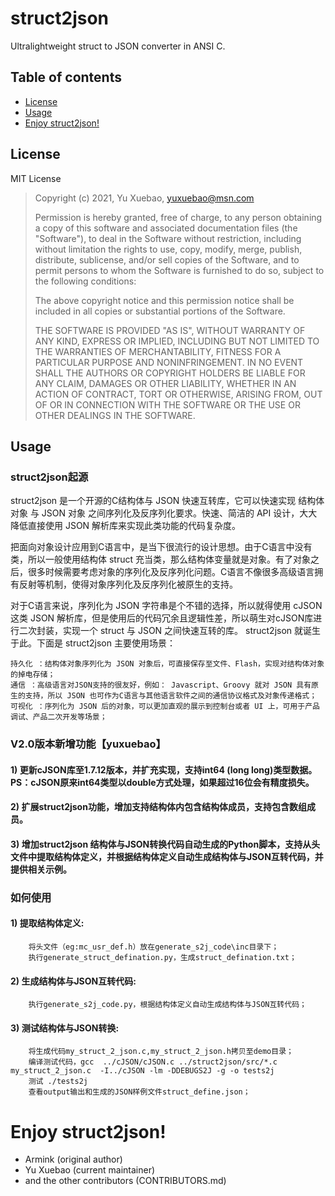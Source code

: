 # struct2json

Ultralightweight struct to JSON converter in ANSI C.

## Table of contents
* [License](#license)
* [Usage](#usage)
* [Enjoy struct2json!](#enjoy-struct2json)

## License

MIT License

>  Copyright (c) 2021, Yu Xuebao, <yuxuebao@msn.com>
>
>  Permission is hereby granted, free of charge, to any person obtaining a copy
>  of this software and associated documentation files (the "Software"), to deal
>  in the Software without restriction, including without limitation the rights
>  to use, copy, modify, merge, publish, distribute, sublicense, and/or sell
>  copies of the Software, and to permit persons to whom the Software is
>  furnished to do so, subject to the following conditions:
>
>  The above copyright notice and this permission notice shall be included in
>  all copies or substantial portions of the Software.
>
>  THE SOFTWARE IS PROVIDED "AS IS", WITHOUT WARRANTY OF ANY KIND, EXPRESS OR
>  IMPLIED, INCLUDING BUT NOT LIMITED TO THE WARRANTIES OF MERCHANTABILITY,
>  FITNESS FOR A PARTICULAR PURPOSE AND NONINFRINGEMENT. IN NO EVENT SHALL THE
>  AUTHORS OR COPYRIGHT HOLDERS BE LIABLE FOR ANY CLAIM, DAMAGES OR OTHER
>  LIABILITY, WHETHER IN AN ACTION OF CONTRACT, TORT OR OTHERWISE, ARISING FROM,
>  OUT OF OR IN CONNECTION WITH THE SOFTWARE OR THE USE OR OTHER DEALINGS IN
>  THE SOFTWARE.

## Usage

### struct2json起源

struct2json 是一个开源的C结构体与 JSON 快速互转库，它可以快速实现 结构体对象 与 JSON 对象 之间序列化及反序列化要求。快速、简洁的 API 设计，大大降低直接使用 JSON 解析库来实现此类功能的代码复杂度。

把面向对象设计应用到C语言中，是当下很流行的设计思想。由于C语言中没有类，所以一般使用结构体 struct 充当类，那么结构体变量就是对象。有了对象之后，很多时候需要考虑对象的序列化及反序列化问题。C语言不像很多高级语言拥有反射等机制，使得对象序列化及反序列化被原生的支持。

对于C语言来说，序列化为 JSON 字符串是个不错的选择，所以就得使用 cJSON 这类 JSON 解析库，但是使用后的代码冗余且逻辑性差，所以萌生对cJSON库进行二次封装，实现一个 struct 与 JSON 之间快速互转的库。 struct2json 就诞生于此。下面是 struct2json 主要使用场景：

    持久化 ：结构体对象序列化为 JSON 对象后，可直接保存至文件、Flash，实现对结构体对象的掉电存储；
    通信 ：高级语言对JSON支持的很友好，例如： Javascript、Groovy 就对 JSON 具有原生的支持，所以 JSON 也可作为C语言与其他语言软件之间的通信协议格式及对象传递格式；
    可视化 ：序列化为 JSON 后的对象，可以更加直观的展示到控制台或者 UI 上，可用于产品调试、产品二次开发等场景；

### V2.0版本新增功能【yuxuebao】
#### 1) 更新cJSON库至1.7.12版本，并扩充实现，支持int64 (long long)类型数据。PS：cJSON原来int64类型以double方式处理，如果超过16位会有精度损失。
#### 2) 扩展struct2json功能，增加支持结构体内包含结构体成员，支持包含数组成员。
#### 3) 增加struct2json 结构体与JSON转换代码自动生成的Python脚本，支持从头文件中提取结构体定义，并根据结构体定义自动生成结构体与JSON互转代码，并提供相关示例。

### 如何使用
#### 1) 提取结构体定义:
		将头文件（eg:mc_usr_def.h）放在generate_s2j_code\inc目录下；
		执行generate_struct_defination.py，生成struct_defination.txt；
#### 2) 生成结构体与JSON互转代码:
		执行generate_s2j_code.py，根据结构体定义自动生成结构体与JSON互转代码；
#### 3) 测试结构体与JSON转换:
		将生成代码my_struct_2_json.c,my_struct_2_json.h拷贝至demo目录；
		编译测试代码，gcc  ../cJSON/cJSON.c ../struct2json/src/*.c my_struct_2_json.c  -I../cJSON -lm -DDEBUGS2J -g -o tests2j
		测试 ./tests2j 
		查看output输出和生成的JSON样例文件struct_define.json；
		
# Enjoy struct2json!

- Armink (original author)
- Yu Xuebao (current maintainer)
- and the other contributors (CONTRIBUTORS.md)

